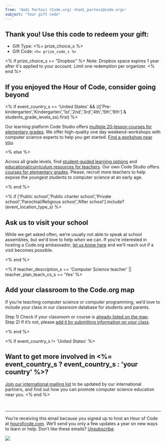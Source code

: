 ```yaml
---
from: 'Hadi Partovi (Code.org) <hadi_partovi@code.org>'
subject: "Your gift code"
---
```

## Thank you! Use this code to redeem your gift:

- Gift Type: <%= prize_choice_s %>
- Gift Code: `<%= prize_code_s %>`

<% if prize_choice_s == "Dropbox" %>
Note: Dropbox space expires 1 year after it's applied to your account. Limit one redemption per organizer.
<% end %>

## If you enjoyed the Hour of Code, consider going beyond

<% if event_country_s == 'United States' && ((['Pre-kindergarten','Kindergarten','1st','2nd','3rd','4th','5th','6th'] & students_grade_levels_ss).first) %>

Our learning platform Code Studio offers [multiple 20-lesson courses for elementary grades](https://code.org/k5).  We offer high-quality one day weekend-workshops with computer science experts to help you get started. [Find a workshop near you](https://code.org/k5). 

<% else %>

Across all grade levels, find [student-guided learning options](https://code.org/learn/beyond) and [educational/curriculum resources for teachers](https://code.org/educate/3rdparty). Our own Code Studio offers [courses for elementary grades](https://code.org/k5). Please, recruit more teachers to help expose the youngest students to computer science at an early age. 

<% end %>

<% if ['Public school','Public charter school','Private school','Parochial/Religious school','After school'].include?(event_location_type_s) %>

## Ask us to visit your school
While we get asked often, we’re usually not able to speak at school assemblies, but we'd love to help *when* we can. If you’re interested in hosting a Code.org ambassador, [let us know here](http://code.org/visit) and we’ll reach out if a visit becomes possible.

<% end %>

<% if teacher_description_s == 'Computer Science teacher' || teacher_plan_teach_cs_s == 'Yes' %>

## Add your classroom to the Code.org map

If you’re teaching computer science or computer programming, we’d love to include your class in our classroom database for students and parents. 

Step 1) Check if your classroom or course is [already listed on the map](http://code.org/learn/local).  
Step 2) If it’s not, please [add it by submitting information on your class](http://code.org/schools/new).

<% end %>

<% if event_country_s != 'United States' %>
## Want to get more involved in <%= event_country_s ? event_country_s : 'your country' %>?
[Join our international mailing list](https://docs.google.com/forms/d/1qYJFBjXRRiCchqtYunTUy7qyYwNHpUIZKAxh1T-bGL8/viewform) to be updated by our international partners, and find out how you can promote computer science education near you.
<% end %>



<br/>
<hr/>

You’re receiving this email because you signed up to host an Hour of Code at [hourofcode.com](https://hourofcode.com/). We’ll send you only a few updates a year on new ways to learn or help. Don’t like these emails? [Unsubscribe](<%= unsubscribe_link %>).

![](<%= tracking_pixel %>)

